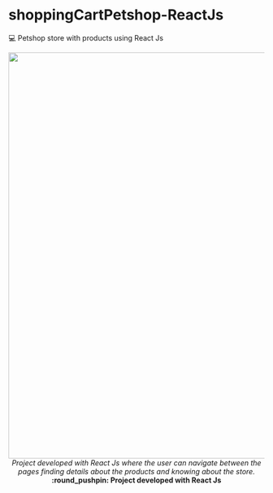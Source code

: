 # shoppingCartPetshop-ReactJs
💻 Petshop store with products using React Js
<div align="center">

<img src="https://i.ibb.co/9rjrQst/Purple-App-Phone-Mockup-Sales-Marketing-Presentation.png" width="800px"> 
</br>
<i> Project developed with React Js where the user can navigate between the pages finding details about the products and knowing about the store.
 </i>
</br>
<b> :round_pushpin:	 Project developed with React Js  </b>
